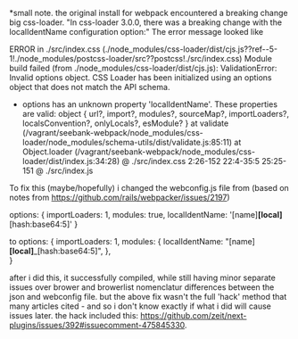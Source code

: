 *small note. the original install for webpack encountered a breaking change big css-loader. "In css-loader 3.0.0, there was a breaking change with the localIdentName configuration option:" The error message looked like 

ERROR in ./src/index.css (./node_modules/css-loader/dist/cjs.js??ref--5-1!./node_modules/postcss-loader/src??postcss!./src/index.css)
Module build failed (from ./node_modules/css-loader/dist/cjs.js):
ValidationError: Invalid options object. CSS Loader has been initialized using an options object that does not match the API schema.
 - options has an unknown property 'localIdentName'. These properties are valid:
   object { url?, import?, modules?, sourceMap?, importLoaders?, localsConvention?, onlyLocals?, esModule? }
    at validate (/vagrant/seebank-webpack/node_modules/css-loader/node_modules/schema-utils/dist/validate.js:85:11)
    at Object.loader (/vagrant/seebank-webpack/node_modules/css-loader/dist/index.js:34:28)
 @ ./src/index.css 2:26-152 22:4-35:5 25:25-151
 @ ./src/index.js

 To fix this (maybe/hopefully) i changed the webconfig.js file from (based on notes from https://github.com/rails/webpacker/issues/2197)

 options: {
                            importLoaders: 1,
                            modules: true,
                            localIdentName: '[name]__[local]__[hash:base64:5]'
                        }

to  options: {
                            importLoaders: 1,
                            modules: {
                                localIdentName: "[name]__[local]___[hash:base64:5]",
                            },	
                        }

after i did this, it successfully compiled, while still having minor separate issues over brower and browerlist nomenclatur differences between the json and webconfig file. but the above fix wasn't the full 'hack' method that many articles cited - and so i don't know exactly if what i did will cause issues later. the hack included this: https://github.com/zeit/next-plugins/issues/392#issuecomment-475845330. 